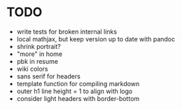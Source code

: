 # TODO

* write tests for broken internal links
* local mathjax, but keep version up to date with pandoc
* shrink portrait?
* "more" in home
* pbk in resume
* wiki colors
* sans serif for headers
* template function for compiling markdown
* outer h1 line height = 1 to align with logo
* consider light headers with border-bottom
